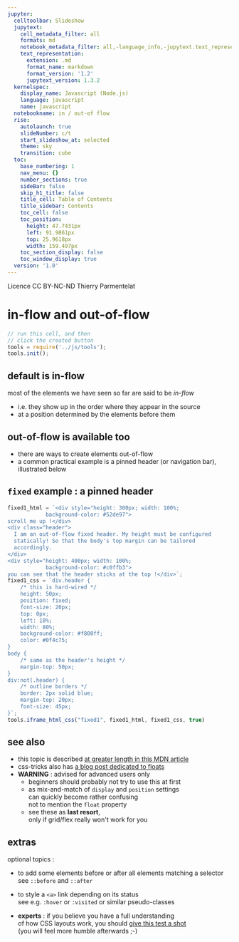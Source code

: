 ```yaml
---
jupyter:
  celltoolbar: Slideshow
  jupytext:
    cell_metadata_filter: all
    formats: md
    notebook_metadata_filter: all,-language_info,-jupytext.text_representation.jupytext_version
    text_representation:
      extension: .md
      format_name: markdown
      format_version: '1.2'
      jupytext_version: 1.3.2
  kernelspec:
    display_name: Javascript (Node.js)
    language: javascript
    name: javascript
  notebookname: in / out-of flow
  rise:
    autolaunch: true
    slideNumber: c/t
    start_slideshow_at: selected
    theme: sky
    transition: cube
  toc:
    base_numbering: 1
    nav_menu: {}
    number_sections: true
    sideBar: false
    skip_h1_title: false
    title_cell: Table of Contents
    title_sidebar: Contents
    toc_cell: false
    toc_position:
      height: 47.7431px
      left: 91.9861px
      top: 25.9618px
      width: 159.497px
    toc_section_display: false
    toc_window_display: true
  version: '1.0'
---
```


<div class="licence">
<span>Licence CC BY-NC-ND</span>
<span>Thierry Parmentelat</span>
</div>

<!-- #region slideshow={"slide_type": ""} -->
# in-flow and out-of-flow
<!-- #endregion -->

```javascript
// run this cell, and then 
// click the created button
tools = require('../js/tools');
tools.init();
```

<!-- #region slideshow={"slide_type": "slide"} -->
## default is in-flow
<!-- #endregion -->

most of the elements we have seen so far are said to be *in-flow*  
* i.e. they show up in the order where they appear in the source
* at a position determined by the elements before them

<!-- #region slideshow={"slide_type": "slide"} -->
## out-of-flow is available too
<!-- #endregion -->

* there are ways to create elements out-of-flow 
* a common practical example is a pinned header 
  (or navigation bar), illustrated below  

<!-- #region slideshow={"slide_type": "slide"} -->
## `fixed` example : a pinned header
<!-- #endregion -->

```javascript hide_input=true
fixed1_html = `<div style="height: 300px; width: 100%; 
            background-color: #52de97">
scroll me up !</div>
<div class="header">
  I am an out-of-flow fixed header. My height must be configured
  statically! So that the body's top margin can be tailored
  accordingly.
</div>
<div style="height: 400px; width: 100%; 
            background-color: #c0ffb3">
you can see that the header sticks at the top !</div>`;
fixed1_css = `div.header {
    /* this is hard-wired */
    height: 50px;
    position: fixed;
    font-size: 20px;    
    top: 0px;
    left: 10%;
    width: 80%;
    background-color: #f800ff;
    color: #0f4c75;
}
body {
    /* same as the header's height */
    margin-top: 50px;
}
div:not(.header) {
    /* outline borders */
    border: 2px solid blue;
    margin-top: 20px;
    font-size: 45px;
}`;
tools.iframe_html_css("fixed1", fixed1_html, fixed1_css, true)
```

<!-- #region slideshow={"slide_type": "slide"} -->
## see also
<!-- #endregion -->

* this topic is described [at greater length in this MDN article](https://developer.mozilla.org/en-US/docs/Web/CSS/CSS_Flow_Layout/In_Flow_and_Out_of_Flow)
* css-tricks also has [a blog post dedicated to floats](https://css-tricks.com/all-about-floats/)
* **WARNING** : advised for advanced users only  
  * beginners should probably not try to use this at first
  * as mix-and-match of `display` and `position` settings  
    can quickly become rather confusing  
    not to mention the `float` property
  * see these as **last resort**,  
    only if grid/flex really won't work for you

<!-- #region slideshow={"slide_type": "slide"} -->
## extras
<!-- #endregion -->

optional topics :

* to add some elements before or after all elements matching a selector  
  see `::before` and `::after`
* to style a `<a>` link depending on its status  
  see e.g. `:hover` or `:visited` or similar pseudo-classes
  
* **experts** : if you believe you have a full understanding  
  of how CSS layouts work, you should [give this test a shot](https://css-tricks.com/how-well-do-you-know-css-layout/)  
  (you will feel more humble afterwards ;-)
